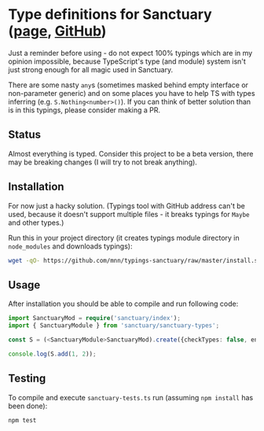Type definitions for Sanctuary ([page](https://sanctuary.js.org/), [GitHub](https://github.com/sanctuary-js/sanctuary))
====================================================

Just a reminder before using - do not expect 100% typings which are in my opinion impossible, because TypeScript's type (and module) system isn't just strong enough for all magic used in Sanctuary.

There are some nasty `any`s (sometimes masked behind empty interface or non-parameter generic) and on some places you have to help TS with types inferring (e.g. `S.Nothing<number>()`).  If you can think of better solution than is in this typings, please consider making a PR.

Status
-----

Almost everything is typed. Consider this project to be a beta version, there may be breaking changes (I will try to not break anything).

Installation
-----------

For now just a hacky solution. (Typings tool with GitHub address can't be used, because it doesn't support multiple files - it breaks typings for `Maybe` and other types.)

Run this in your project directory (it creates typings module directory in `node_modules` and downloads typings):

```bash
wget -qO- https://github.com/mnn/typings-sanctuary/raw/master/install.sh | bash -s
```

Usage
----

After installation you should be able to compile and run following code:

```ts
import SanctuaryMod = require('sanctuary/index');
import { SanctuaryModule } from 'sanctuary/sanctuary-types';

const S = (<SanctuaryModule>SanctuaryMod).create({checkTypes: false, env: SanctuaryMod.env});

console.log(S.add(1, 2));
```

Testing
------

To compile and execute `sanctuary-tests.ts` run (assuming `npm install` has been done):

```bash
npm test
```
